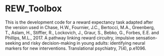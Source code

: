 # REW_Toolbox

This is the development code for a reward expectancy task adapted after the version used in Chase, H.W., Fournier, J.C., Bertocci, M.A., Greenberg, T., Aslam, H., Stiffler, R., Lockovich, J., Graur, S., Bebko, G., Forbes, E.E. and Phillips, M.L., 2017. A pathway linking reward circuitry, impulsive sensation-seeking and risky decision-making in young adults: identifying neural markers for new interventions. Translational psychiatry, 7(4), p.e1096.
